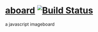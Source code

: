# [aboard](http://tehfreak.com/aboard) [![Build Status](https://travis-ci.org/tehfreak/aboard.png)](http://travis-ci.org/tehfreak/aboard)

a javascript imageboard
